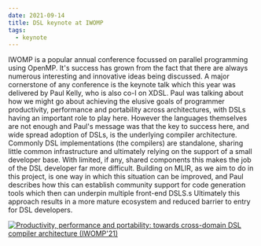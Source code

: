 ```yaml
---
date: 2021-09-14
title: DSL keynote at IWOMP
tags:
  - keynote
---
```


IWOMP is a popular annual conference focussed on parallel programming using
OpenMP. It's success has grown from the fact that there are always numerous
interesting and innovative ideas being discussed. A major cornerstone of any
conference is the keynote talk which this year was delivered by Paul Kelly, who
is also co-I on XDSL. Paul was talking about how we might go about achieving the
elusive goals of programmer productivity, performance and portability across
architectures, with DSLs having an important role to play here. However the
languages themselves are not enough and Paul's message was that the key to
success here, and wide spread adoption of DSLs, is the underlying compiler
architecture. Commonly DSL implementations (the compilers) are standalone,
sharing little common infrastructure and ultimately relying on the support of a
small developer base. With limited, if any, shared components this makes the job
of the DSL developer far more difficult. Building on MLIR, as we aim to do in
this project, is one way in which this situation can be improved, and Paul
describes how this can establish community support for code generation tools
which then can underpin multiple front-end DSLS.s Ultimately this approach
results in a more mature ecosystem and reduced barrier to entry for DSL
developers.

[![Productivity, performance and portability: towards cross-domain DSL compiler architecture (IWOMP'21)](http://img.youtube.com/vi/b0SYsG0-od4/0.jpg)](http://www.youtube.com/watch?v=b0SYsG0-od4 "Productivity, performance and portability: towards cross-domain DSL compiler architecture (IWOMP'21)")
